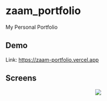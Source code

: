 # zaam_portfolio
My Personal Portfolio  
## Demo
Link: https://zaam-portfolio.vercel.app
## Screens
<p align="center">
  <img src="https://i.ibb.co/rH3NYxb/image-2023-01-07-023531201.png" />
</p>

